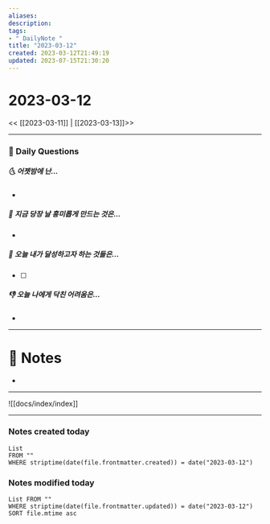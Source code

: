 ```yaml
---
aliases: 
description:
tags:
- " DailyNote "
title: "2023-03-12"
created: 2023-03-12T21:49:19
updated: 2023-07-15T21:30:20
---
```


# 2023-03-12

<< [[2023-03-11]] | [[2023-03-13]]>>

---

### 📅 Daily Questions

##### 🌜 어젯밤에 난...

- 

##### 🙌 지금 당장 날 흥미롭게 만드는 것은...

- 

##### 🚀 오늘 내가 달성하고자 하는 것들은...

- [ ] 

##### 👎 오늘 나에게 닥친 어려움은...

- 

---

# 📝 Notes

- 

---
![[docs/index/index]]

---

### Notes created today

```dataview
List 
FROM "" 
WHERE striptime(date(file.frontmatter.created)) = date("2023-03-12")
```

### Notes modified today

```dataview
List FROM "" 
WHERE striptime(date(file.frontmatter.updated)) = date("2023-03-12") 
SORT file.mtime asc
```

